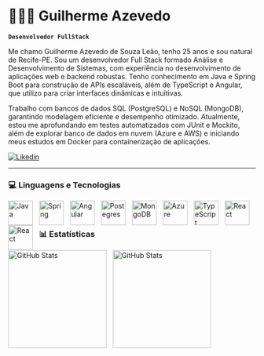 # 👩🏻‍💻 Guilherme Azevedo

**`Desenvolvedor FullStack`**

Me chamo Guilherme Azevedo de Souza Leão, tenho 25 anos e sou natural de Recife-PE. Sou um desenvolvedor Full Stack formado Análise e Desenvolvimento de Sistemas, com experiência no desenvolvimento de aplicações web e backend robustas. Tenho conhecimento em Java e Spring Boot para construção de APIs escaláveis, além de TypeScript  e Angular, que utilizo para criar interfaces dinâmicas e intuitivas.

Trabalho com bancos de dados SQL (PostgreSQL) e NoSQL (MongoDB), garantindo modelagem eficiente e desempenho otimizado. Atualmente, estou me aprofundando em testes automatizados com JUnit e Mockito, além de explorar banco de dados em nuvem (Azure e AWS) e iniciando meus estudos em Docker para containerização de aplicações.

<p align="left">
        <a href="https://www.linkedin.com/in/guilherme-azevedo-dev/">
        <img 
            alt="Likedin" 
            title="Acesse" 
            src="https://img.shields.io/badge/LinkedIn-0077B5?style=for-the-badge&logo=linkedin&logoColor=white"
        />
        </a>
</p>

---

### 💻 Linguagens e Tecnologias

<img align="left" lt="Java" title="Java" width="50px" style="padding-right: 10px;" src="https://cdn.jsdelivr.net/gh/devicons/devicon@latest/icons/java/java-original-wordmark.svg" />
<img align="left" lt="Spring" title="Spring" width="50px" style="padding-right: 10px;" src="https://cdn.jsdelivr.net/gh/devicons/devicon@latest/icons/spring/spring-original-wordmark.svg" />
<img align="left" lt="Angular" title="Angular" width="50px" style="padding-right: 10px;" src="https://cdn.jsdelivr.net/gh/devicons/devicon@latest/icons/angular/angular-original.svg" />
<img align="left" lt="Postegres" title="Postegres" width="50px" style="padding-right: 10px;" src="https://cdn.jsdelivr.net/gh/devicons/devicon@latest/icons/postgresql/postgresql-plain-wordmark.svg" />
<img align="left" lt="MongoDB" title="MongoDB" width="50px" style="padding-right: 10px;" src="https://cdn.jsdelivr.net/gh/devicons/devicon@latest/icons/mongodb/mongodb-plain-wordmark.svg" />
<img align="left" lt="Azure" title="Azure" width="50px" style="padding-right: 10px;" src="https://cdn.jsdelivr.net/gh/devicons/devicon@latest/icons/azure/azure-original.svg" />
<img align="left" lt="TypeScript" title="TypeScript" width="50px" style="padding-right: 10px;" src="https://cdn.jsdelivr.net/gh/devicons/devicon@latest/icons/typescript/typescript-original.svg" />
<img align="left" lt="React" title="React" width="50px" style="padding-right: 10px;" src="https://cdn.jsdelivr.net/gh/devicons/devicon@latest/icons/react/react-original-wordmark.svg" />
<img align="left" lt="React" title="React" width="50px" style="padding-right: 10px;" src="https://cdn.jsdelivr.net/gh/devicons/devicon@latest/icons/materialui/materialui-plain.svg" />



<br/>
<br/>

### 📊 Estatísticas

<p>
  <img align="left" alt="GitHub Stats" height="200" style="padding-right: 10px;" src="https://github-readme-stats.vercel.app/api?username=Guilhermeazevedo1&show_icons=true&theme=tokyonight&include_all_commits=true&locale=pt-br"/>

<img align="left" alt="GitHub Stats" height="200" src="https://github-readme-stats.vercel.app/api/top-langs/?username=Guilhermeazevedo1&theme=tokyonight&layout=compact&custom_title=Tecnologias&langs_count=9"/>

</p>
